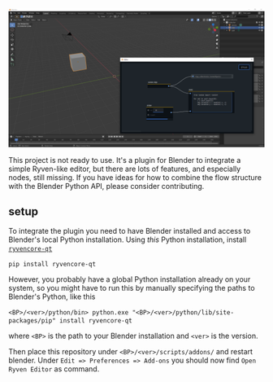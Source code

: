 ![](screenshot1.png)

This project is not ready to use. It's a plugin for Blender to integrate a simple Ryven-like editor, but there are lots of features, and especially nodes, still missing. If you have ideas for how to combine the flow structure with the Blender Python API, please consider contributing.

## setup

To integrate the plugin you need to have Blender installed and access to Blender's local Python installation. Using *this* Python installation, install [`ryvencore-qt`](https://github.com/leon-thomm/ryvencore-qt)

```
pip install ryvencore-qt
```

However, you probably have a global Python installation already on your system, so you might have to run this by manually specifying the paths to Blender's Python, like this

```
<BP>/<ver>/python/bin> python.exe "<BP>/<ver>/python/lib/site-packages/pip" install ryvencore-qt
```

where `<BP>` is the path to your Blender installation and `<ver>` is the version.

Then place this repository under `<BP>/<ver>/scripts/addons/` and restart blender. Under `Edit => Preferences => Add-ons` you should now find `Open Ryven Editor` as command.
